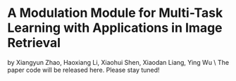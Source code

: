 # A Modulation Module for Multi-Task Learning with Applications in Image Retrieval
by Xiangyun Zhao, Haoxiang Li, Xiaohui Shen, Xiaodan Liang, Ying Wu \\
The paper code will be released here. Please stay tuned!

